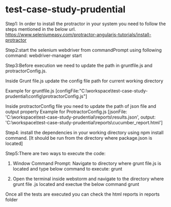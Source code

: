 # test-case-study-prudential


Step1: In order to install the protractor in  your system you need to follow the steps mentioned in the below url.
https://www.seleniumeasy.com/protractor-angularjs-tutorials/install-protractor

Step2:start the selenium webdriver from commandPrompt using following command:  webdriver-manager start

Step3:Before execution we need to update the path in gruntfile.js and protractorConfig.js.

Inside Grunt file.js update the config file path for current working directory

Example for gruntfile.js 
[configFile:"C:\\workspace\\test-case-study-prudential\\config\\protractorConfig.js"]

Inside protractorConfig file you need to update the path of json file and output property
Example for ProtractorConfig.js
[jsonFile: 'C:\\workspace\\test-case-study-prudential\\reports\\results.json',
output: 'C:\\workspace\\test-case-study-prudential\\reports\\cucumber_report.html']

Step4: install the dependencies in your working directory using npm install command. [It should be run from the directory where package.json is located]

Step5:There are two ways to execute the code:
1. Window Command Prompt:
Navigate to directory where grunt file.js  is located and type below command to execute:
grunt

2. Open the terminal inside webstorm and navigate to the directory where grunt file .js located and exectue the below command
grunt

Once all the tests are executed you can check the html reports in reports folder
